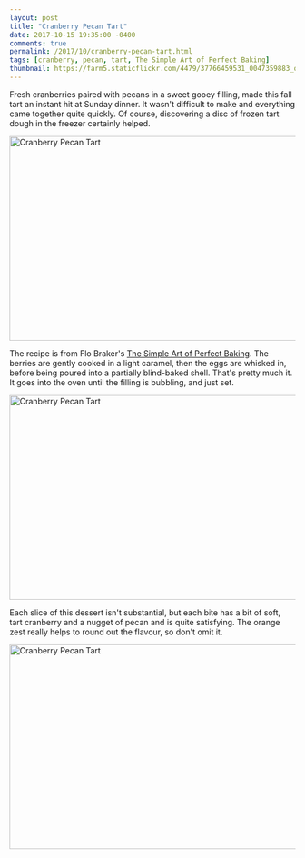 ```yaml
---
layout: post
title: "Cranberry Pecan Tart"
date: 2017-10-15 19:35:00 -0400
comments: true
permalink: /2017/10/cranberry-pecan-tart.html
tags: [cranberry, pecan, tart, The Simple Art of Perfect Baking]
thumbnail: https://farm5.staticflickr.com/4479/37766459531_0047359883_q.jpg
---
```


Fresh cranberries paired with pecans in a sweet gooey filling, made this
fall tart an instant hit at Sunday dinner. It wasn't difficult to make
and everything came together quite quickly. Of course, discovering a disc 
of frozen tart dough in the freezer certainly helped.

<a data-flickr-embed="true"  href="https://www.flickr.com/photos/gnuf/37508090710/in/dateposted/" title="Cranberry Pecan Tart"><img src="https://farm5.staticflickr.com/4509/37508090710_64f64f55c9_z.jpg" width="640" height="360" alt="Cranberry Pecan Tart"></a><script async src="//embedr.flickr.com/assets/client-code.js" charset="utf-8"></script>

The recipe is from Flo Braker's [The Simple Art of Perfect Baking](/tag/the-simple-art-of-perfect-baking/).
The berries are gently cooked in a light caramel, then the eggs are whisked in,
before being poured into a partially blind-baked shell. That's pretty much it.
It goes into the oven until the filling is bubbling, and just set.

<a data-flickr-embed="true"  href="https://www.flickr.com/photos/gnuf/37766459531/in/photostream/" title="Cranberry Pecan Tart"><img src="https://farm5.staticflickr.com/4479/37766459531_0047359883_z.jpg" width="640" height="360" alt="Cranberry Pecan Tart"></a><script async src="//embedr.flickr.com/assets/client-code.js" charset="utf-8"></script>

Each slice of this dessert isn't substantial, but each bite has a bit of soft, tart
cranberry and a nugget of pecan and is quite satisfying. The orange zest really helps to 
round out the flavour, so don't omit it.

<a data-flickr-embed="true"  href="https://www.flickr.com/photos/gnuf/37766459451" title="Cranberry Pecan Tart"><img src="https://farm5.staticflickr.com/4508/37766459451_0eb0bb73b9_z.jpg" width="640" height="360" alt="Cranberry Pecan Tart"></a><script async src="//embedr.flickr.com/assets/client-code.js" charset="utf-8"></script>
